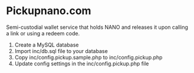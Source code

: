 # Pickupnano.com
Semi-custodial wallet service that holds NANO and releases it upon calling a link or using a redeem code.

1) Create a MySQL database
2) Import inc/db.sql file to your database
3) Copy inc/config.pickup.sample.php to inc/config.pickup.php
4) Update config settings in the inc/config.pickup.php file

